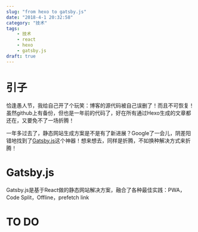 ```yaml
---
slug: "from hexo to gatsby.js"
date: "2018-4-1 20:32:58"
category: "技术"
tags:
    - 技术
    - react
    - hexo
    - gatsby.js
draft: true
---
```

# 引子
恰逢愚人节，我给自己开了个玩笑：博客的源代码被自己误删了！而且不可恢复！虽然github上有备份，但也是一年前的代码了，好在所有通过Hexo生成的文章都还在，又要免不了一场折腾！

一年多过去了，静态网站生成方案是不是有了新进展？Google了一会儿，阴差阳错地找到了[Gatsby.js](https://www.gatsbyjs.org/)这个神器！想来想去，同样是折腾，不如换种解决方式来折腾！

# Gatsby.js

Gatsby.js是基于React做的静态网站解决方案，融合了各种最佳实践：PWA，Code Split，Offline，prefetch link
# TO DO



